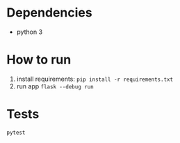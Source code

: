 # Dependencies

- python 3

# How to run

1. install requirements:
   `pip install -r requirements.txt`
2. run app
   `flask --debug run`

# Tests

`pytest`
